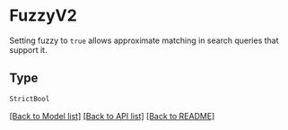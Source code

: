 # FuzzyV2

Setting fuzzy to `true` allows approximate matching in search queries that support it.

## Type
```python
StrictBool
```


[[Back to Model list]](../../README.md#documentation-for-models) [[Back to API list]](../../README.md#documentation-for-api-endpoints) [[Back to README]](../../README.md)
